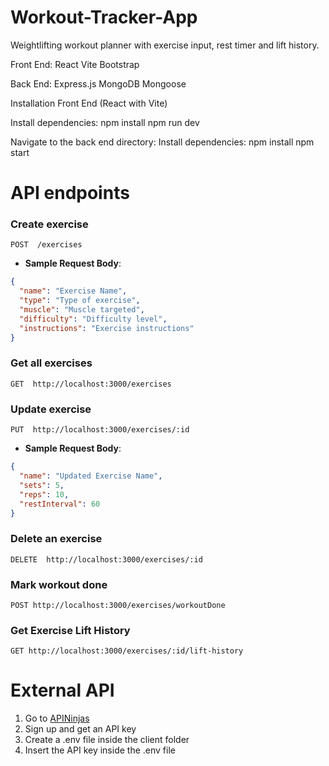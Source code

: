 # Workout-Tracker-App

Weightlifting workout planner with exercise input, rest timer and lift history.

Front End:
React
Vite
Bootstrap

Back End:
Express.js
MongoDB
Mongoose

Installation
Front End (React with Vite)

Install dependencies:
npm install
npm run dev

Navigate to the back end directory:
Install dependencies:
npm install
npm start

# API endpoints

### Create exercise

`POST  /exercises`

- **Sample Request Body**:

```json
{
  "name": "Exercise Name",
  "type": "Type of exercise",
  "muscle": "Muscle targeted",
  "difficulty": "Difficulty level",
  "instructions": "Exercise instructions"
}
```

### Get all exercises

`GET  http://localhost:3000/exercises`

### Update exercise

`PUT  http://localhost:3000/exercises/:id`

- **Sample Request Body**:

```json
{
  "name": "Updated Exercise Name",
  "sets": 5,
  "reps": 10,
  "restInterval": 60
}
```

### Delete an exercise

`DELETE  http://localhost:3000/exercises/:id`

### Mark workout done

`POST http://localhost:3000/exercises/workoutDone`

### Get Exercise Lift History

`GET http://localhost:3000/exercises/:id/lift-history`

# External API

1. Go to [APINinjas](https://api-ninjas.com/api/exercises)
2. Sign up and get an API key
3. Create a .env file inside the client folder
4. Insert the API key inside the .env file
